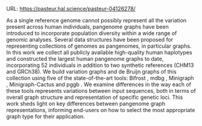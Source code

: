 URL: https://pasteur.hal.science/pasteur-04126278/

As a single reference genome cannot possibly represent all the variation present across human individuals, pangenome graphs have been introduced to incorporate population diversity within a wide range of genomic analyses. Several data structures have been proposed for representing collections of genomes as pangenomes, in particular graphs. In this work we collect all publicly available high-quality human haplotypes and constructed the largest human pangenome graphs to date, incorporating 52 individuals in addition to two synthetic references (CHM13 and GRCh38). We build variation graphs and de Bruijn graphs of this collection using five of the state-of-the-art tools: Bifrost , mdbg , Minigraph , Minigraph-Cactus and pggb . We examine differences in the way each of these tools represents variations between input sequences, both in terms of overall graph structure and representation of specific genetic loci. This work sheds light on key differences between pangenome graph representations, informing end-users on how to select the most appropriate graph type for their application.